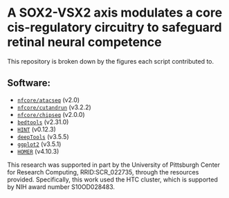 # A SOX2-VSX2 axis modulates a core cis-regulatory circuitry to safeguard retinal neural competence

This repository is broken down by the figures each script contributed to. 

## Software:
- [`nfcore/atacseq`](https://nf-co.re/atacseq/2.0) (v2.0)
- [`nfcore/cutandrun`](https://nf-co.re/cutandrun/3.2.2) (v3.2.2)
- [`nfcore/chipseq`](https://nf-co.re/chipseq/2.0.0/) (v2.0.0)
- [`bedtools`](https://bedtools.readthedocs.io/en/latest/#) (v2.31.0)
- [`HINT`](https://reg-gen.readthedocs.io/en/latest/hint/introduction.html) (v0.12.3)
- [`deepTools`](https://deeptools.readthedocs.io/en/3.5.5/content/list_of_tools.html) (v3.5.5)
- [`ggplot2`](https://ggplot2.tidyverse.org/) (v3.5.1)
- [`HOMER`](http://homer.ucsd.edu/homer/) (v4.10.3)




This research was supported in part by the University of Pittsburgh Center for Research Computing​, RRID:SCR_022735, through the resources provided. Specifically, this work used the HTC cluster, which is supported by NIH award number S10OD028483.

